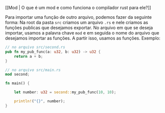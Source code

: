 [[Mod | O que é um mod e como funciona o compilador rust para ele?]]

Para importar uma função de outro arquivo, podemos fazer da seguinte forma:
Na root da pasta `src` criamos um arquivo `.rs` e nele criamos as funções publicas que desejamos exportar. No arquivo em que se deseja importar, usamos a palavra chave `mod` e em seguida o nome do arquivo que desejamos importar as funções. A partir isso, usamos as funções.
Exemplo:
```rust 
// no arquivo src/second.rs
pub fn my_pub_func(a: u32, b: u32) -> u32 {
	return a + b;
}

// no arquivo src/main.rs
mod second;

fn main() {

	let number: u32 = second::my_pub_func(10, 10);

	println!("{}", number);
}
```
